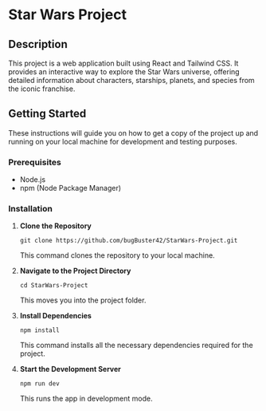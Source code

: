 # Star Wars Project

## Description
This project is a web application built using React and Tailwind CSS. It provides an interactive way to explore the Star Wars universe, offering detailed information about characters, starships, planets, and species from the iconic franchise.

## Getting Started

These instructions will guide you on how to get a copy of the project up and running on your local machine for development and testing purposes.

### Prerequisites

- Node.js
- npm (Node Package Manager)

### Installation

1. **Clone the Repository**

    `git clone https://github.com/bugBuster42/StarWars-Project.git`

    This command clones the repository to your local machine. 


2. **Navigate to the Project Directory**
   
    `cd StarWars-Project`

    This moves you into the project folder. 

3. **Install Dependencies**
   
    `npm install`

    This command installs all the necessary dependencies required for the project.

6. **Start the Development Server**
   
    `npm run dev`

    This runs the app in development mode.
